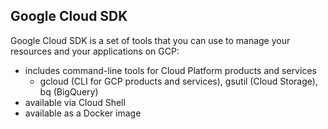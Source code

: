 ## Google Cloud SDK
Google Cloud SDK is a set of tools that you can use to manage your resources and your applications on GCP:
- includes command-line tools for Cloud Platform products and services
    - gcloud (CLI for GCP products and services), gsutil (Cloud Storage), bq (BigQuery)
- available via Cloud Shell
- available as a Docker image
